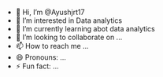 - 👋 Hi, I’m @Ayushjrt17
- 👀 I’m interested in Data analytics 
- 🌱 I’m currently learning abot data analytics 
- 💞️ I’m looking to collaborate on ...
- 📫 How to reach me ...
- 😄 Pronouns: ...
- ⚡ Fun fact: ...

<!---
Ayushjrt17/Ayushjrt17 is a ✨ special ✨ repository because its `README.md` (this file) appears on your GitHub profile.
You can click the Preview link to take a look at your changes.
--->
